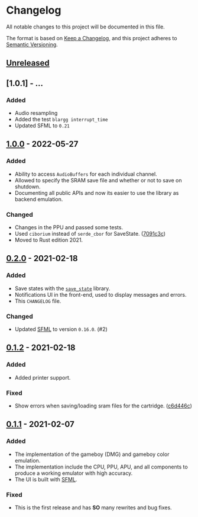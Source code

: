 # Changelog
All notable changes to this project will be documented in this file.

The format is based on [Keep a Changelog](https://keepachangelog.com/en/1.0.0/),
and this project adheres to [Semantic Versioning](https://semver.org/spec/v2.0.0.html).

## [Unreleased]

## [1.0.1] - ...
### Added
- Audio resampling
- Added the test `blargg interrupt_time`
- Updated SFML to `0.21`

## [1.0.0] - 2022-05-27
### Added
- Ability to access `AudioBuffers` for each individual channel.
- Allowed to specify the SRAM save file and whether or not to save on shutdown.
- Documenting all public APIs and now its easier to use the library as backend emulation.

### Changed
- Changes in the PPU and passed some tests.
- Used `ciborium` instead of `serde_cbor` for SaveState. ([7091c3c])
- Moved to Rust edition 2021.

## [0.2.0] - 2021-02-18
### Added
- Save states with the [`save_state`](./save_state) library.
- Notifications UI in the front-end, used to display messages and errors.
- This `CHANGELOG` file.

### Changed
- Updated [SFML] to version `0.16.0`. (#2)

## [0.1.2] - 2021-02-18
### Added
- Added printer support.

### Fixed
- Show errors when saving/loading sram files for the cartridge. ([c6d446c])

## [0.1.1] - 2021-02-07
### Added
- The implementation of the gameboy (DMG) and gameboy color emulation.
- The implementation include the CPU, PPU, APU, and all components to produce
  a working emulator with high accuracy.
- The UI is built with [SFML].

### Fixed
- This is the first release and has **SO** many rewrites and bug fixes.

[Unreleased]: https://github.com/Amjad50/mizu/compare/v1.0.0...HEAD
[1.0.0]: https://github.com/Amjad50/mizu/compare/v0.2.0...v1.0.0
[0.2.0]: https://github.com/Amjad50/mizu/compare/v0.1.2...v0.2.0
[0.1.2]: https://github.com/Amjad50/mizu/compare/v0.1.1...v0.1.2
[0.1.1]: https://github.com/Amjad50/mizu/compare/d3539ab...v0.1.1

[c6d446c]: https://github.com/Amjad50/mizu/commit/c6d446c 
[7091c3c]: https://github.com/Amjad50/mizu/commit/7091c3c

[SFML]: https://www.sfml-dev.org/
